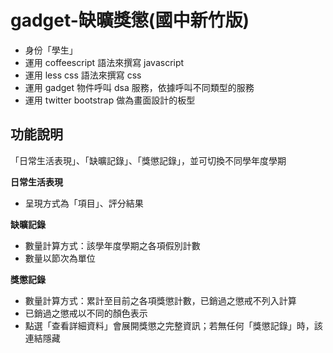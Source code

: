 gadget-缺曠獎懲(國中新竹版)
==========================

* 身份「學生」
* 運用 coffeescript 語法來撰寫 javascript
* 運用 less css 語法來撰寫 css
* 運用 gadget 物件呼叫 dsa 服務，依據呼叫不同類型的服務
* 運用 twitter bootstrap 做為畫面設計的板型


功能說明
-------

「日常生活表現」、「缺曠記錄」、「獎懲記錄」，並可切換不同學年度學期

**日常生活表現**

* 呈現方式為「項目」、評分結果

**缺曠記錄**

* 數量計算方式：該學年度學期之各項假別計數
* 數量以節次為單位

**獎懲記錄**

* 數量計算方式：累計至目前之各項獎懲計數，已銷過之懲戒不列入計算
* 已銷過之懲戒以不同的顏色表示
* 點選「查看詳細資料」會展開獎懲之完整資訊；若無任何「獎懲記錄」時，該連結隱藏